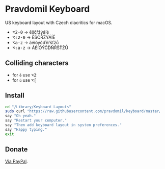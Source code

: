 # Pravdomil Keyboard

US keyboard layout with Czech diacritics for macOS.

- <kbd>⌥2‑0</kbd> → ěščřžýáíé
- <kbd>⌥⇧2‑0</kbd> → ĚŠČŘŽÝÁÍÉ
- <kbd>⌥a-z</kbd> → áéíóýčďňřšťžů
- <kbd>⌥⇧a-z</kbd> → ÁÉÍÓÝČĎŇŘŠŤŽŮ

## Colliding characters
- for `ě` use <kbd>⌥2</kbd>
- for `ú` use <kbd>⌥[</kbd>

## Install

```sh
cd "/Library/Keyboard Layouts"
sudo curl "https://raw.githubusercontent.com/pravdomil/keyboard/master/Pravdomil.keylayout" -O
say "Oh yeah."
say "Restart your computer."
say "Then add keyboard layout in system preferences."
say "Happy typing."
exit
```

## Donate

[Via PayPal](https://www.paypal.com/cgi-bin/webscr?cmd=_s-xclick&hosted_button_id=BCL2X3AFQBAP2&item_name=Pravdomil%20Keyboard%20beer).
